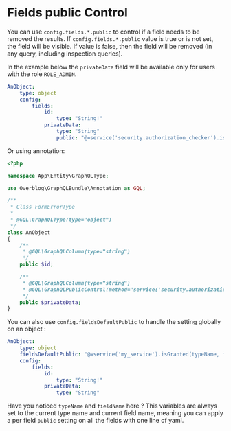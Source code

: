 Fields public Control
=====================

You can use `config.fields.*.public` to control if a field needs to be removed the results.
If `config.fields.*.public` value is true or is not set, the field will be visible.
If value is false, then the field will be removed (in any query, including inspection queries).

In the example below the `privateData` field will be available only for users with the role `ROLE_ADMIN`.

```yaml
AnObject:
    type: object
    config:
        fields:
            id:
                type: "String!"
            privateData:
                type: "String"
                public: "@=service('security.authorization_checker').isGranted('ROLE_ADMIN')"

```

Or using annotation:

```php
<?php

namespace App\Entity\GraphQLType;

use Overblog\GraphQLBundle\Annotation as GQL;

/**
 * Class FormErrorType
 *
 * @GQL\GraphQLType(type="object")
 */
class AnObject
{
    /**
     * @GQL\GraphQLColumn(type="string")
     */
    public $id;

    /**
     * @GQL\GraphQLColumn(type="string")
     * @GQL\GraphQLPublicControl(method="service('security.authorization_checker').isGranted('ROLE_ADMIN')")
     */
    public $privateData;
}
```

You can also use `config.fieldsDefaultPublic` to handle the setting globally on an object :

```yaml
AnObject:
    type: object
    fieldsDefaultPublic: "@=service('my_service').isGranted(typeName, fieldName)"
    config:
        fields:
            id:
                type: "String!"
            privateData:
                type: "String"
```

Have you noticed `typeName` and `fieldName` here ? This variables are always set to the current
type name and current field name, meaning you can apply a per field `public` setting on all the
fields with one line of yaml.
